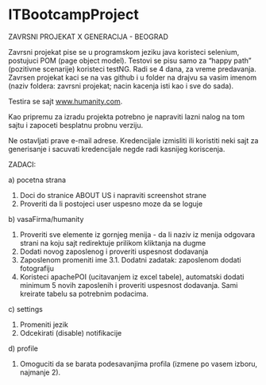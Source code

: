 # ITBootcampProject

ZAVRSNI PROJEKAT X GENERACIJA - BEOGRAD

Zavrsni projekat pise se u programskom jeziku java koristeci selenium, postujuci POM (page object model). 
Testovi se pisu samo za “happy path” (pozitivne scenarije) koristeci testNG.
Radi se 4 dana, za vreme predavanja.
Zavrsen projekat kaci se na vas github i u folder na drajvu sa vasim imenom 
(naziv foldera: zavrsni projekat; nacin kacenja isti kao i sve do sada).

Testira se sajt www.humanity.com.

Kao pripremu za izradu projekta potrebno je napraviti lazni nalog na tom sajtu 
i zapoceti besplatnu probnu verziju. 

Ne ostavljati prave e-mail adrese. 
Kredencijale izmisliti ili koristiti neki sajt za generisanje 
i sacuvati kredencijale negde radi kasnijeg koriscenja.

ZADACI:

a) pocetna strana

1.	Doci do stranice ABOUT US i napraviti screenshot strane
2.	Proveriti da li postojeci user uspesno moze da se loguje

b) vasaFirma/humanity

1.	Proveriti sve elemente iz gornjeg menija - 
da li naziv iz menija odgovara strani na koju sajt redirektuje prilikom kliktanja na dugme
2.	Dodati novog zaposlenog i proveriti uspesnost dodavanja
3.	Zaposlenom promeniti ime
3.1. Dodatni zadatak: zaposlenom dodati fotografiju
4.	Koristeci apachePOI (ucitavanjem iz excel tabele), automatski dodati minimum 5 novih zaposlenih 
i proveriti uspesnost dodavanja. Sami kreirate tabelu sa potrebnim podacima.

c) settings

1.	Promeniti jezik
2.	Odcekirati (disable) notifikacije

d) profile

1.	Omoguciti da se barata podesavanjima profila (izmene po vasem izboru, najmanje 2).

